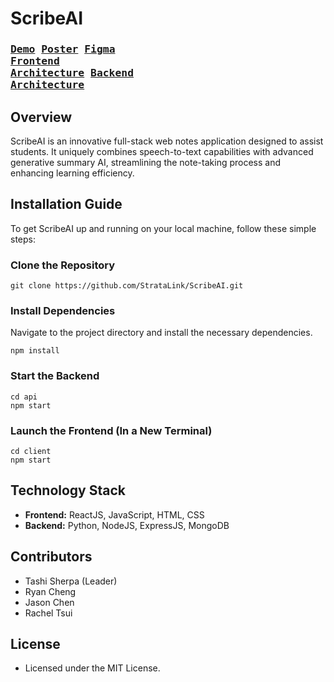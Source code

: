 # ScribeAI

### <pre> [Demo]()   [Poster]()   [Figma](https://www.figma.com/file/uRlyv0u3ywcwKSDXS3Q6Os/ScribeAI?type=design&node-id=0%3A1&mode=design&t=LeWEs396EQJZjmlN-1)   [Frontend Architecture](https://github.com/StrataLink/ScribeAI/tree/main/client)   [Backend Architecture](https://github.com/StrataLink/ScribeAI/tree/main/api)</pre>

## Overview
ScribeAI is an innovative full-stack web notes application designed to assist students. It uniquely combines speech-to-text capabilities with advanced generative summary AI, streamlining the note-taking process and enhancing learning efficiency.

## Installation Guide

To get ScribeAI up and running on your local machine, follow these simple steps:

### Clone the Repository
```
git clone https://github.com/StrataLink/ScribeAI.git
```

### Install Dependencies
Navigate to the project directory and install the necessary dependencies.
```
npm install
```

### Start the Backend
```
cd api
npm start
```

### Launch the Frontend (In a New Terminal)
```
cd client
npm start
```

## Technology Stack

- **Frontend:** ReactJS, JavaScript, HTML, CSS
- **Backend:** Python, NodeJS, ExpressJS, MongoDB

## Contributors

- Tashi Sherpa (Leader)
- Ryan Cheng
- Jason Chen
- Rachel Tsui

## License

- Licensed under the MIT License.
